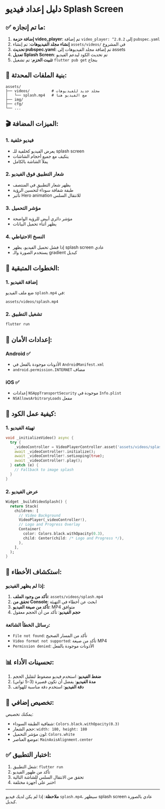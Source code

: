 # دليل إعداد فيديو Splash Screen

## ✅ ما تم إنجازه:

1. **إضافة حزمة video_player**: تم إضافة `video_player: ^2.8.2` إلى `pubspec.yaml`
2. **إنشاء مجلد الفيديوهات**: تم إنشاء `assets/videos/` في المشروع
3. **تحديث pubspec.yaml**: تم إضافة مجلد الفيديوهات إلى assets
4. **تعديل Splash Screen**: تم تحديث الكود ليدعم الفيديو
5. **تثبيت الحزم**: تم تشغيل `flutter pub get` بنجاح

## 📁 بنية الملفات المحدثة:

```
assets/
├── videos/          # مجلد جديد للفيديوهات
│   └── splash.mp4   # ضع الفيديو هنا
├── img/
├── cfg/
└── ...
```

## 🎬 الميزات المضافة:

### 1. فيديو خلفية
- يعرض الفيديو كخلفية للـ splash screen
- يتكيف مع جميع أحجام الشاشات
- يملأ الشاشة بالكامل

### 2. شعار التطبيق فوق الفيديو
- يظهر شعار التطبيق في المنتصف
- طبقة شفافة سوداء لتحسين الرؤية
- تأثير Hero animation للانتقال السلس

### 3. مؤشر التحميل
- مؤشر دائري أبيض للرؤية الواضحة
- يظهر أثناء تحميل البيانات

### 4. النسخ الاحتياطي
- إذا فشل تحميل الفيديو، يظهر splash screen عادي
- يستخدم الصورة والـ gradient كبديل

## 📱 الخطوات المتبقية:

### 1. إضافة الفيديو
ضع ملف الفيديو `splash.mp4` في:
```
assets/videos/splash.mp4
```

### 2. تشغيل التطبيق
```bash
flutter run
```

## 🔧 إعدادات الأمان:

### Android ✅
- الأذونات موجودة بالفعل في `AndroidManifest.xml`
- `android.permission.INTERNET` مضاف

### iOS ✅
- إعدادات `NSAppTransportSecurity` موجودة في `Info.plist`
- `NSAllowsArbitraryLoads` مفعل

## 🎯 كيفية عمل الكود:

### 1. تهيئة الفيديو
```dart
void _initializeVideo() async {
  try {
    _videoController = VideoPlayerController.asset('assets/videos/splash.mp4');
    await _videoController!.initialize();
    await _videoController!.setLooping(true);
    await _videoController!.play();
  } catch (e) {
    // Fallback to image splash
  }
}
```

### 2. عرض الفيديو
```dart
Widget _buildVideoSplash() {
  return Stack(
    children: [
      // Video Background
      VideoPlayer(_videoController!),
      // Logo and Progress Overlay
      Container(
        color: Colors.black.withOpacity(0.3),
        child: Center(child: /* Logo and Progress */),
      ),
    ],
  );
}
```

## 🚨 استكشاف الأخطاء:

### إذا لم يظهر الفيديو:
1. **تأكد من وجود الملف**: `assets/videos/splash.mp4`
2. **تحقق من Console**: ابحث عن أخطاء في التهيئة
3. **تأكد من صيغة الفيديو**: MP4 متوافق
4. **حجم الفيديو**: تأكد من أن الحجم معقول

### رسائل الخطأ الشائعة:
- `File not found`: تأكد من المسار الصحيح
- `Video format not supported`: تأكد من صيغة MP4
- `Permission denied`: الأذونات موجودة بالفعل

## 📊 تحسينات الأداء:

1. **ضغط الفيديو**: استخدم فيديو مضغوط لتقليل الحجم
2. **مدة الفيديو**: يفضل أن تكون قصيرة (3-5 ثواني)
3. **دقة الفيديو**: استخدم دقة مناسبة للهواتف

## 🎨 تخصيص إضافي:

يمكنك تخصيص:
- شفافية الطبقة السوداء: `Colors.black.withOpacity(0.3)`
- حجم الشعار: `width: 180, height: 180`
- لون مؤشر التحميل: `Colors.white`
- موضع العناصر: `MainAxisAlignment.center`

## ✅ اختبار التطبيق:

1. شغل التطبيق: `flutter run`
2. تأكد من ظهور الفيديو
3. تحقق من الانتقال السلس للشاشة التالية
4. اختبر على أجهزة مختلفة

---

**ملاحظة**: إذا لم يكن لديك فيديو `splash.mp4`، سيظهر splash screen عادي بالصورة كبديل.
